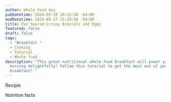 ```yaml
---
author: Whole Food Guy
pubDatetime: 2024-05-18 20:15:00 -04:00
modDatetime: 2024-05-27 15:28:00 -04:00
title: Pan Seared Crispy Broccoli and Eggs
featured: false
draft: false
tags:
  - "Breakfast "
  - Cooking
  - Tutorial
  - Whole food
description: "This great nutritional whole food breakfast will power your
  morning delightfully! Follow this tutorial to get the most out of your
  breakfast! "
---
```

Recipie

Nutrition facts